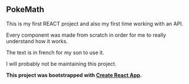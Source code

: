## PokeMath

This is my first REACT project and also my first time working with an API.

Every component was made from scratch in order for me to really understand how it works.

The text is in french for my son to use it.

I will probably not be maintaining this project.

**This project was bootstrapped with [Create React App](https://github.com/facebook/create-react-app).**

